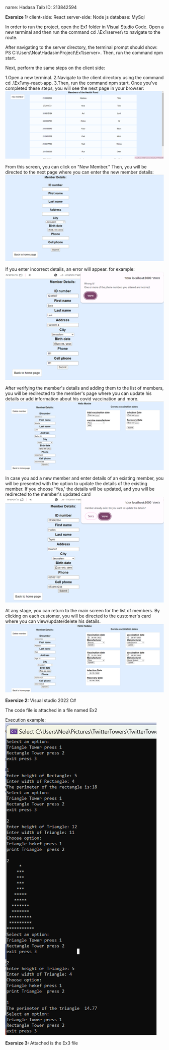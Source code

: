 name: Hadasa Taib
ID: 213842594

**Exersize 1:**
client-side: React
 server-side: Node js
 database: MySql

 
In order to run the project, open the Ex1 folder in Visual Studio Code. Open a new terminal and then run the command cd .\Ex1\server\ to navigate to the route.

After navigating to the server directory, the terminal prompt should show: PS C:\Users\Noa\HadasimProject\Ex1\server>. Then, run the command npm start.

Next, perform the same steps on the client side:

1.Open a new terminal.
2.Navigate to the client directory using the command cd .\Ex1\my-react-app\.
3.Then, run the command npm start.
Once you've completed these steps, you will see the next page in your browser:
<img src="https://github.com/hadasa2138/HadasimProject/blob/main/Ex1%201.png" alt="members list">

From this screen, you can click on "New Member." Then, you will be directed to the next page where you can enter the new member details:
<img src="https://github.com/hadasa2138/HadasimProject/blob/main/Ex1%202.png" alt="New Member page">

If you enter incorrect details, an error will appear. for example:
<img src="https://github.com/hadasa2138/HadasimProject/blob/main/Ex1%204.png" alt="error for example">

After verifying the member's details and adding them to the list of members, you will be redirected to the member's page where you can update his details or add information about his covid vaccination and more.
<img src="https://github.com/hadasa2138/HadasimProject/blob/main/Ex1%206.png" alt="member details">

 In case you add a new member and enter details of an existing member, you will be presented with the option to update the details of the existing member. If you choose 'Yes,' the details will be updated, and you will be redirected to the member's updated card
<img src="https://github.com/hadasa2138/HadasimProject/blob/main/Ex%205.png" alt="member updated card">

At any stage, you can return to the main screen for the list of members. By clicking on each customer, you will be directed to the customer's card where you can view/update/delete his details.
<img src="https://github.com/hadasa2138/HadasimProject/blob/main/Ex1%203.png" alt="member details">


**Exersize 2:**
 Visual studio 2022
 C#

 The code file is attached in a file named Ex2

 Execution example:
<img src="https://github.com/hadasa2138/HadasimProject/blob/main/Ex2%201.png" alt="Execution example">


**Exersize 3:**
Attached is the Ex3 file


